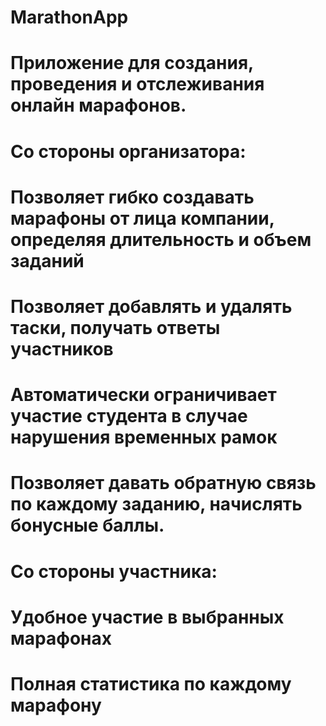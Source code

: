 # MarathonApp

# Приложение для создания, проведения и отслеживания онлайн марафонов.

# Со стороны организатора: 
# Позволяет гибко создавать марафоны от лица компании, определяя длительность и объем заданий
# Позволяет добавлять и удалять таски, получать ответы участников
# Автоматически ограничивает участие студента в случае нарушения временных рамок
# Позволяет давать обратную связь по каждому заданию, начислять бонусные баллы.

# Со стороны участника:
# Удобное участие в выбранных марафонах
# Полная статистика по каждому марафону 



